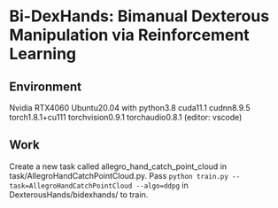 # Bi-DexHands: Bimanual Dexterous Manipulation via Reinforcement Learning

## Environment
Nvidia RTX4060
Ubuntu20.04 with python3.8
cuda11.1
cudnn8.9.5
torch1.8.1+cu111
torchvision0.9.1
torchaudio0.8.1
(editor: vscode)

## Work
Create a new task called allegro_hand_catch_point_cloud in task/AllegroHandCatchPointCloud.py.
Pass `python train.py --task=AllegroHandCatchPointCloud --algo=ddpg` in DexterousHands/bidexhands/ to train.


